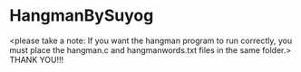 # HangmanBySuyog

<please take a  note: If you want the hangman program to run correctly, you must place the hangman.c and hangmanwords.txt files in the same folder.>
THANK YOU!!! 
